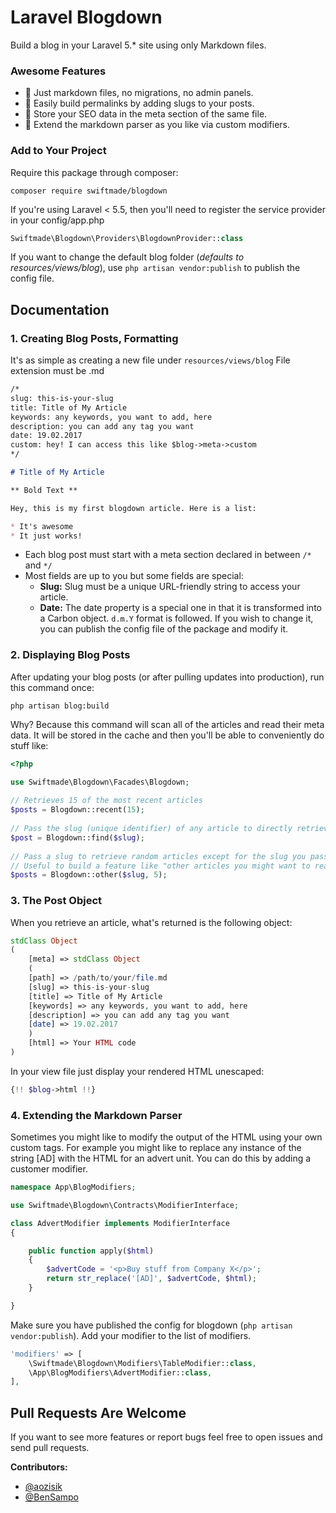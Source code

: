 Laravel Blogdown
=====================

Build a blog in your Laravel 5.* site using only Markdown files.

### Awesome Features

* 📝 Just markdown files, no migrations, no admin panels.
* 🔗 Easily build permalinks by adding slugs to your posts.
* 🧭 Store your SEO data in the meta section of the same file.
* 💉 Extend the markdown parser as you like via custom modifiers.

### Add to Your Project

Require this package through composer:

```
composer require swiftmade/blogdown
```

If you're using Laravel < 5.5, then you'll need to register the service provider in your config/app.php

```php
Swiftmade\Blogdown\Providers\BlogdownProvider::class
```
	
If you want to change the default blog folder (*defaults to resources/views/blog*), use `php artisan vendor:publish` to publish the config file.

## Documentation

### 1. Creating Blog Posts, Formatting

It's as simple as creating a new file under `resources/views/blog` File extension must be .md 

```markdown
/*
slug: this-is-your-slug
title: Title of My Article
keywords: any keywords, you want to add, here
description: you can add any tag you want
date: 19.02.2017
custom: hey! I can access this like $blog->meta->custom
*/

# Title of My Article

** Bold Text **

Hey, this is my first blogdown article. Here is a list:

* It's awesome
* It just works!
```

* Each blog post must start with a meta section declared in between `/*` and `*/`
* Most fields are up to you but some fields are special:
	* **Slug:** Slug must be a unique URL-friendly string to access your article.
	* **Date:** The date property is a special one in that it is transformed into a Carbon object. `d.m.Y` format is followed. If you wish to change it, you can publish the config file of the package and modify it.


### 2. Displaying Blog Posts

After updating your blog posts (or after pulling updates into production), run this command once:

```
php artisan blog:build
```

Why? Because this command will scan all of the articles and read their meta data. It will be stored in the cache and then you'll be able to conveniently do stuff like:

```php
<?php

use Swiftmade\Blogdown\Facades\Blogdown;
	
// Retrieves 15 of the most recent articles
$posts = Blogdown::recent(15);
	
// Pass the slug (unique identifier) of any article to directly retrieve it.
$post = Blogdown::find($slug);
	
// Pass a slug to retrieve random articles except for the slug you passed in.
// Useful to build a feature like "other articles you might want to read"
$posts = Blogdown::other($slug, 5);
```	

### 3. The Post Object

When you retrieve an article, what's returned is the following object:


```php
stdClass Object
(
    [meta] => stdClass Object
    (
	[path] => /path/to/your/file.md
	[slug] => this-is-your-slug
	[title] => Title of My Article
	[keywords] => any keywords, you want to add, here
	[description] => you can add any tag you want
	[date] => 19.02.2017
    )
    [html] => Your HTML code
)
```

In your view file just display your rendered HTML unescaped:

```php
{!! $blog->html !!}
```

### 4. Extending the Markdown Parser

Sometimes you might like to modify the output of the HTML using your own custom tags. For example you might like to replace any instance of the string [AD] with the HTML for an advert unit. You can do this by adding a customer modifier.

```php
namespace App\BlogModifiers;

use Swiftmade\Blogdown\Contracts\ModifierInterface;

class AdvertModifier implements ModifierInterface
{

    public function apply($html)
    {
        $advertCode = '<p>Buy stuff from Company X</p>';
        return str_replace('[AD]', $advertCode, $html);
    }

}
```

Make sure you have published the config for blogdown (`php artisan vendor:publish`). Add your modifier to the list of modifiers.

```php
'modifiers' => [
	\Swiftmade\Blogdown\Modifiers\TableModifier::class,
	\App\BlogModifiers\AdvertModifier::class,
],
```
	
## Pull Requests Are Welcome

If you want to see more features or report bugs feel free to open issues and send pull requests.

**Contributors:**

* [@aozisik](https://github.com/aozisik)
* [@BenSampo](https://github.com/BenSampo)
